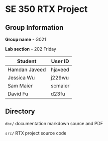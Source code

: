 # SE 350 RTX Project

## Group Information

**Group name** - G021

**Lab section** - 202 Friday

|Student|User ID|
|---|---|
|Hamdan Javeed|hjaveed|
|Jessica Wu|j229wu|
|Sam Maier|scmaier|
|David Fu|d23fu|

## Directory

`doc/` documentation markdown source and PDF

`src/` RTX project source code
